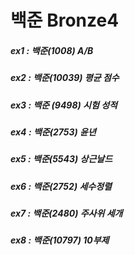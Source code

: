 # 백준 Bronze4
##### ex1 : 백준(1008) A/B
##### ex2 : 백준(10039) 평균 점수
##### ex3 : 백준 (9498) 시험 성적
##### ex4 : 백준(2753) 윤년
##### ex5 : 백준(5543) 상근날드
##### ex6 : 백준(2752) 세수정렬
##### ex7 : 백준(2480) 주사위 세개
##### ex8 : 백준(10797) 10부제